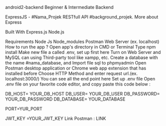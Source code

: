 android2-backend
Beginner & Intermediate Backend

ExpressJS - #Nama_Projek RESTfull API
#background_projek. More about Express

Built With
Express.js Node.js

Requirements
Node Js
Node_modules
Postman
Web Server (ex. localhost)
How to run the app ?
Open app's directory in CMD or Terminal
Type npm install
Make new file a called .env, set up first here
Turn on Web Server and MySQL can using Third-party tool like xampp, etc.
Create a database with the name #nama_database, and Import file sql to phpmyadmin
Open Postman desktop application or Chrome web app extension that has installed before
Choose HTTP Method and enter request url.(ex. localhost:3000/)
You can see all the end point here
Set up .env file
Open .env file on your favorite code editor, and copy paste this code below :

DB_HOST= YOUR_DB_HOST
DB_USER= YOUR_DB_USER
DB_PASSWORD= YOUR_DB_PASSWORD
DB_DATABASE= YOUR_DATABASE

PORT=YUR_PORT

JWT_KEY =YOUR_JWT_KEY
Link Postman : LINK
